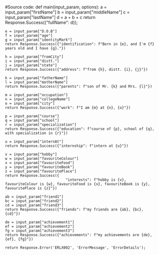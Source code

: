#Source code:
def main(input_param, options):
    a = input_param["firstName"]
    b = input_param["middleName"]
    c = input_param["lastName"]
    d = a + b + c
    return Response.Success({"fullName": d});

    e = input_param["D.O.B"]
    f = input_param["age"]
    g = input_param["identityMark"]
    return Response.Success({"identification": f"Born in {e}, and I'm {f} years old and I have {g}."})

    h = input_param["fromCity"]
    i = input_param["distt."]
    j = input_param["state"]
    return Response.Success({"address": f"from {h}, distt. {i}, {j}"})

    k = input_param["fatherName"]
    l = input_param["motherName"]
    return Response.Success({"parents": f"son of Mr. {k} and Mrs. {l}"})

    m = input_param["occupation"]
    n = input_param["collegeName"]
    o = input_param["city"]
    return Response.Success({"work": f"I am {m} at {n}, {o}"})

    p = input_param["course"]
    q = input_param["school"]
    r = input_param["specialization"]
    return Response.Success({"education": f"course of {p}, school of {q}, with specialization in {r}"})

    u = input_param["internAt"]
    return Response.Success({"internship": f"intern at {u}"})

    v = input_param["hobby"]
    w = input_param["favouriteColour"]
    x = input_param["favouriteFood"]
    y = input_param["favouriteBook"]
    z = input_param["favouritePlace"]
    return Response.Success({
                                "interests": f"hobby is {v}, favouriteColour is {w}, favouriteFood is {x}, favouriteBook is {y}, favouritePlace is {z}"})

    ab = input_param["friend1"]
    bc = input_param["friend2"]
    cd = input_param["friend3"]
    return Response.Success({"friends": f"my friends are {ab}, {bc}, {cd}"})

    de = input_param["achievement1"]
    ef = input_param["achievement2"]
    fg = input_param["achievement3"]
    return Response.Success({"achievements": f"my achievements are {de}, {ef}, {fg}"})

    return Response.Error('ERLX002', 'ErrorMessage', 'ErrorDetails');
